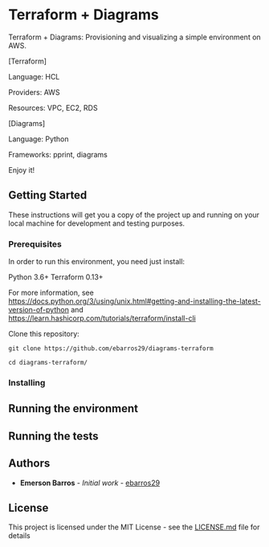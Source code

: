 # Terraform + Diagrams 

Terraform + Diagrams: Provisioning and visualizing a simple environment on AWS.

[Terraform]

Language: HCL

Providers: AWS

Resources: VPC, EC2, RDS

[Diagrams]

Language: Python

Frameworks: pprint, diagrams

Enjoy it!


## Getting Started

These instructions will get you a copy of the project up and running on your local machine for development and testing purposes. 

### Prerequisites

In order to run this environment, you need just install: 

Python 3.6+
Terraform 0.13+

For more information, see https://docs.python.org/3/using/unix.html#getting-and-installing-the-latest-version-of-python and https://learn.hashicorp.com/tutorials/terraform/install-cli

Clone this repository:

```
git clone https://github.com/ebarros29/diagrams-terraform

cd diagrams-terraform/
```

### Installing

<!-- A step by step series of examples that tell you how to get a development env running

Installing Docker CE and start Docker daemon

```
https://docs.docker.com/install/
```

Installing Docker Compose

```
https://docs.docker.com/compose/install/
```
-->

## Running the environment

<!--

```
docker-compose up -d

```
Type http://localhost:5000 in your browser in order to see the Welcome Screen

To test the API CRUD by using swagger, type the below URI in your browser:
http://localhost:5000/api/ui/#/Student

To teste the API CRUD by using curl or other request tool, use the below URI:
http://localhost:5000/api/student

-->

## Running the tests

<!-- Simple tests to make sure that is everthing fine.

### Break down into end to end tests

Checking if all containers are running. You should see 2 containers up, the first one refers to web-api, the second one to mysql. 

Use the below command in order to check containers status:

```
docker ps -a
```

You can check the logs of each container using the below command:

```
docker logs <container id>
```
-->

## Authors

* **Emerson Barros** - *Initial work* - [ebarros29](https://github.com/ebarros29)

<!-- See also the list of [contributors](https://github.com/your/project/contributors) who participated in this project.-->

## License

This project is licensed under the MIT License - see the [LICENSE.md](LICENSE.md) file for details
